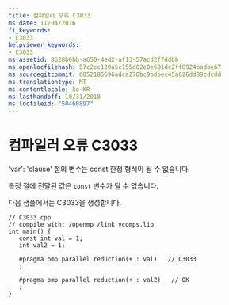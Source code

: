```yaml
---
title: 컴파일러 오류 C3033
ms.date: 11/04/2016
f1_keywords:
- C3033
helpviewer_keywords:
- C3033
ms.assetid: 8628b6bb-a650-4ed2-af13-57acd2f7ddbb
ms.openlocfilehash: 57c2cc120a5c155d02e0e601dc2ff8924badbe67
ms.sourcegitcommit: 6052185696adca270bc9bdbec45a626dd89cdcdd
ms.translationtype: MT
ms.contentlocale: ko-KR
ms.lasthandoff: 10/31/2018
ms.locfileid: "50460897"
---
```

# <a name="compiler-error-c3033"></a>컴파일러 오류 C3033

'var': 'clause' 절의 변수는 const 한정 형식이 될 수 없습니다.

특정 절에 전달된 값은 `const` 변수가 될 수 없습니다.

다음 샘플에서는 C3033을 생성합니다.

```
// C3033.cpp
// compile with: /openmp /link vcomps.lib
int main() {
   const int val = 1;
   int val2 = 1;

   #pragma omp parallel reduction(+ : val)   // C3033
   ;

   #pragma omp parallel reduction(+ : val2)   // OK
   ;
}
```